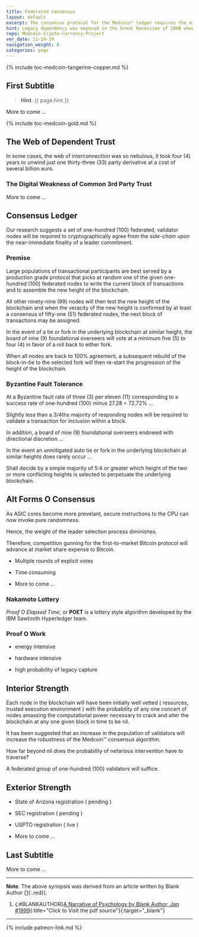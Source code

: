 ```yaml
---
title: Federated Consensus
layout: default
excerpt: The consensus protocol for the Medcoin™ ledger requires the mitigation of many transactional participants with a high rate of transaction throughput performed speedily ...
hint: Legacy dependency was exposed in the Great Recession of 2008 when counter-party risk escalated post consummation of 3rd party contracts.
repo: Medcoin-Crypto-Currency-Project
ver_date: 11-24-19
navigation_weight: 8
categories: page
---
```

{% include toc-medcoin-tangerine-copper.md %}

## First Subtitle

> **Hint**. {{ page.hint }}

More to come ...

{% include toc-medcoin-gold.md %}

## The Web of Dependent Trust

In some cases, the web of interconnection was so nebulous, it took four (4) years to unwind just one thirty-three (33) party derivative at a cost of several billion euro.

### The Digital Weakness of Common 3rd Party Trust

More to come ...

## Consensus Ledger

Our research suggests a set of one-hundred (100) federated, validator nodes will be required to cryptographically agree from the *side-chain* upon the near-immediate finality of a leader commitment.

### Premise

Large populations of transactional participants are best served by a production grade protocol that picks at random one of the given one-hundred (100) federated nodes to write the current block of transactions and to assemble the new height of the blockchain.

All other ninety-nine (99) nodes will then test the new height of the blockchain and when the veracity of the new height is confirmed by at least a consensus of fifty-one (51) federated nodes, the next block of transactions may be assigned.

In the event of a tie or fork in the underlying blockchain at similar height, the board of nine (9) foundational overseers will vote at a minimum five (5) to four (4) in favor of a roll back to either fork.

When all nodes are back to 100% agreement, a subsequent rebuild of the block-in-tie to the selected fork will then re-start the progression of the height of the blockchain.

### Byzantine Fault Tolerance

At a Byzantine fault rate of three (3) per eleven (11) corresponding to a success rate of one-hundred (100) minus 27.28 = 72.72% ...

Slightly less than a 3/4ths majority of responding nodes will be required to validate a transaction for inclusion within a block.

In addition, a board of nine (9) foundational overseers endowed with directional discretion ...

In the event an unmitigated auto tie or fork in the underlying blockchain at similar heights does rarely occur ...

Shall decide by a simple majority of 5:4 or greater which height of the two or more conflicting heights is selected to perpetuate the underlying blockchain.

## Alt Forms O Consensus

As ASIC cores become more prevelant, secure instructions to the CPU can now invoke pure randomness.

Hence, the weight of the leader selection process diminishes.

Therefore, competition gunning for the first-to-market Bitcoin protocol will advance at market share expense to Bitcoin.

- Multiple rounds of explicit votes

- Time consuming

- More to come ...

### Nakamoto Lottery

*Proof O Elapsed Time*, or **POET** is a lottery style algorithm developed by the IBM Sawtooth Hyperledger team.

### Proof O Work

- energy intensive

- hardware intensive

- high probability of legacy capture

## Interior Strength

Each node in the blockchain will have been initially well vetted ( resources, trusted execution environment ) with the probability of any one concert of nodes amassing the computational power necessary to crack and alter the blockchain at any one given block in time to be nil.

It has been suggested that an increase in the population of validators will increase the robustness of the Medcoin™ consensus algorithm.

How far beyond nil does the probability of nefarious intervention have to traverse?

A federated group of one-hundred (100) validators will suffice.

## Exterior Strength

- State of Arizona registration ( pending )

- SEC registration ( pending )

- USPTO registration ( live )

- More to come ...

## Last Subtitle

More to come ...

***

**Note**. The above synopsis was derived from an article written by Blank Author [[1](#BLANKAUTHOR){:.red}].

1. {:#BLANKAUTHOR}[A Narrative of Psychology by Blank Author, Jan #1999](http://cowles.yale.edu/sites/default/files/files/pub/d20/d2069.pdf){:title="Click to Visit the pdf source"}{:target="_blank"}

***

{% include patreon-link.md %}
